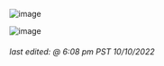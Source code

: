 ![image](https://github-readme-stats.vercel.app/api?username=st1xkz&count_private=true&show_icons=true&theme=github_dark)

![image](https://github-readme-stats.vercel.app/api/top-langs/?username=st1xkz&theme=github_dark&layout=compact&langs_count=8)

###### *last edited: @ 6:08 pm PST 10/10/2022*
